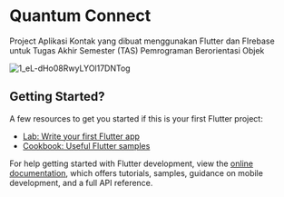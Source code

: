 # Quantum Connect

Project Aplikasi Kontak yang dibuat menggunakan Flutter dan FIrebase untuk Tugas Akhir Semester (TAS) Pemrograman Berorientasi Objek

![1_eL-dHo08RwyLYOl17DNTog](https://github.com/Yuzuru07/Kontak/assets/109451963/f096d692-8a8a-4452-9648-27a4a720f973)

## Getting Started?


A few resources to get you started if this is your first Flutter project:

- [Lab: Write your first Flutter app](https://docs.flutter.dev/get-started/codelab)
- [Cookbook: Useful Flutter samples](https://docs.flutter.dev/cookbook)

For help getting started with Flutter development, view the
[online documentation](https://docs.flutter.dev/), which offers tutorials,
samples, guidance on mobile development, and a full API reference.
